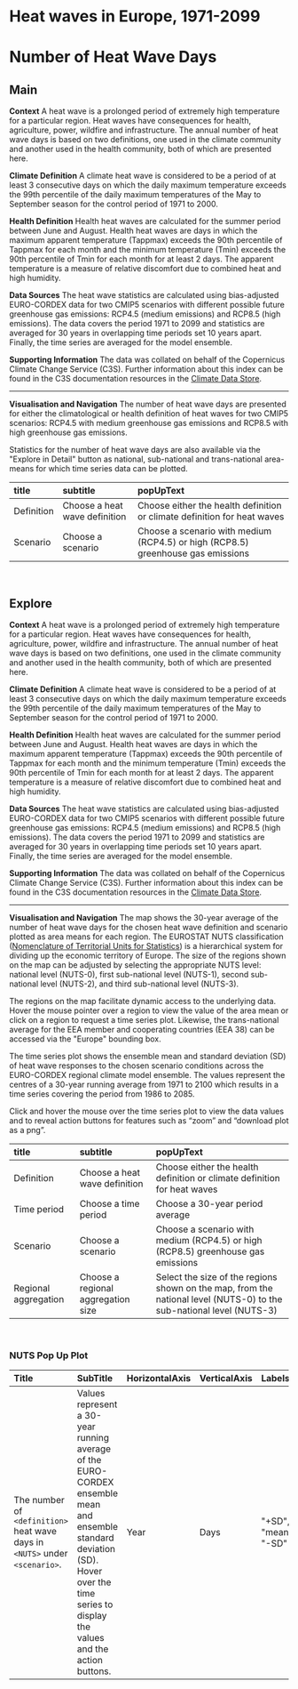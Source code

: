 
Heat waves in Europe, 1971-2099
===============================

# Number of Heat Wave Days

## Main


**Context**
A heat wave is a prolonged period of extremely high temperature for a particular region.  Heat waves have consequences for health, agriculture, power, wildfire and infrastructure.  The annual number of heat wave days is based on two definitions, one used in the climate community and another used in the health community, both of which are presented here.

**Climate Definition**
A climate heat wave is considered to be a period of at least 3 consecutive days on which the daily maximum temperature exceeds the 99th percentile of the daily maximum temperatures of the May to September season for the control period of 1971 to 2000.

**Health Definition**
Health heat waves are calculated for the summer period between June and August. Health heat waves are days in which the maximum apparent temperature (Tappmax) exceeds the 90th percentile of Tappmax for each month and the minimum temperature (Tmin) exceeds the 90th percentile of Tmin for each month for at least 2 days.  The apparent temperature is a measure of relative discomfort due to combined heat and high humidity.

**Data Sources**
The heat wave statistics are calculated using bias-adjusted EURO-CORDEX data for two CMIP5 scenarios with different possible future greenhouse gas emissions: RCP4.5 (medium emissions) and RCP8.5 (high emissions). The data covers the period 1971 to 2099 and statistics are averaged for 30 years in overlapping time periods set 10 years apart.  Finally, the time series are averaged for the model ensemble.

**Supporting Information**
The data was collated on behalf of the Copernicus Climate Change Service (C3S).  Further information about this index can be found in the C3S documentation resources in the [Climate Data Store](https://cds.climate.copernicus.eu/cdsapp#!/dataset/sis-heat-and-cold-spells?tab=overview).

***

**Visualisation and Navigation**
The number of heat wave days are presented for either the climatological or health definition of heat waves for two CMIP5 scenarios: RCP4.5 with medium greenhouse gas emissions and RCP8.5 with high greenhouse gas emissions.

Statistics for the number of heat wave days are also available via the "Explore in Detail" button as national, sub-national and trans-national area-means for which time series data can be plotted.  

|title|subtitle|popUpText|
| :--- | :--- | :--- |
|Definition|Choose a heat wave definition|Choose either the health definition or climate definition for heat waves|
|Scenario|Choose a scenario|Choose a scenario with medium (RCP4.5) or high (RCP8.5) greenhouse gas emissions|


<br />  

## Explore


**Context**
A heat wave is a prolonged period of extremely high temperature for a particular region.  Heat waves have consequences for health, agriculture, power, wildfire and infrastructure.  The annual number of heat wave days is based on two definitions, one used in the climate community and another used in the health community, both of which are presented here.

**Climate Definition**
A climate heat wave is considered to be a period of at least 3 consecutive days on which the daily maximum temperature exceeds the 99th percentile of the daily maximum temperatures of the May to September season for the control period of 1971 to 2000.

**Health Definition**
Health heat waves are calculated for the summer period between June and August. Health heat waves are days in which the maximum apparent temperature (Tappmax) exceeds the 90th percentile of Tappmax for each month and the minimum temperature (Tmin) exceeds the 90th percentile of Tmin for each month for at least 2 days.  The apparent temperature is a measure of relative discomfort due to combined heat and high humidity.

**Data Sources**
The heat wave statistics are calculated using bias-adjusted EURO-CORDEX data for two CMIP5 scenarios with different possible future greenhouse gas emissions: RCP4.5 (medium emissions) and RCP8.5 (high emissions). The data covers the period 1971 to 2099 and statistics are averaged for 30 years in overlapping time periods set 10 years apart.  Finally, the time series are averaged for the model ensemble.

**Supporting Information**
The data was collated on behalf of the Copernicus Climate Change Service (C3S).  Further information about this index can be found in the C3S documentation resources in the [Climate Data Store](https://cds.climate.copernicus.eu/cdsapp#!/dataset/sis-heat-and-cold-spells?tab=overview).

***

**Visualisation and Navigation**
The map shows the 30-year average of the number of heat wave days for the chosen heat wave definition and scenario plotted as area means for each region. The EUROSTAT NUTS classification ([Nomenclature of Territorial Units for Statistics](https://ec.europa.eu/eurostat/web/nuts/background)) is a hierarchical system for dividing up the economic territory of Europe. The size of the regions shown on the map can be adjusted by selecting the appropriate NUTS level: national level (NUTS-0), first sub-national level (NUTS-1), second sub-national level (NUTS-2), and third sub-national level (NUTS-3).

The regions on the map facilitate dynamic access to the underlying data. Hover the mouse pointer over a region to view the value of the area mean or click on a region to request a time series plot.  Likewise, the trans-national average for the EEA member and cooperating countries (EEA 38) can be accessed via the "Europe" bounding box.

The time series plot shows the ensemble mean and standard deviation (SD) of heat wave responses to the chosen scenario conditions across the EURO-CORDEX regional climate model ensemble. The values represent the centres of a 30-year running average from 1971 to 2100 which results in a time series covering the period from 1986 to 2085.

Click and hover the mouse over the time series plot to view the data values and to reveal action buttons for features such as “zoom” and “download plot as a png”.  

|title|subtitle |popUpText|
| :--- | :--- | :--- |
|Definition|Choose a heat wave definition|Choose either the health definition or climate definition for heat waves|
|Time period|Choose a time period|Choose a 30-year period average|
|Scenario|Choose a scenario|Choose a scenario with medium (RCP4.5) or high (RCP8.5) greenhouse gas emissions|
|Regional aggregation|Choose a regional aggregation size|Select the size of the regions shown on the map, from the national level (NUTS-0) to the sub-national level (NUTS-3)|


<br />  

### NUTS Pop Up Plot

|Title|SubTitle|HorizontalAxis|VerticalAxis|Labels|
| :--- | :--- | :--- | :--- | :--- |
|The number of `<definition>` heat wave days in `<NUTS>` under `<scenario>`.|Values represent a 30-year running average of the EURO-CORDEX ensemble mean and ensemble standard deviation (SD). Hover over the time series to display the values and the action buttons.|Year|Days|"+SD", "mean", "-SD"|
